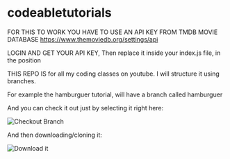 # codeabletutorials

FOR THIS TO WORK YOU HAVE TO USE AN API KEY FROM TMDB MOVIE DATABASE
https://www.themoviedb.org/settings/api

LOGIN AND GET YOUR API KEY, Then replace it inside your index.js file,
in the <YOURAPIKEYHERE> position

THIS REPO IS for all my coding classes on youtube.
I will structure it using branches.

For example the hamburguer tutorial, will have a branch called hamburguer

And you can check it out just by selecting it right here:

![Checkout Branch](https://user-images.githubusercontent.com/42243423/200885182-c5a5cc99-9763-41cc-9733-80c687a04a0a.png)

And then downloading/cloning it:

![Download it](https://user-images.githubusercontent.com/42243423/200885297-b054db7b-7399-4e17-852e-371ee8f93a25.png)
